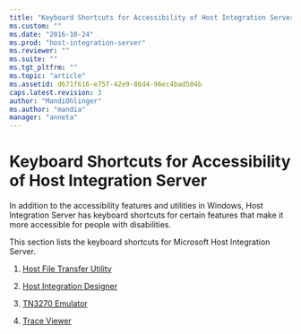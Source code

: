 ```yaml
---
title: "Keyboard Shortcuts for Accessibility of Host Integration Server | Microsoft Docs"
ms.custom: ""
ms.date: "2016-10-24"
ms.prod: "host-integration-server"
ms.reviewer: ""
ms.suite: ""
ms.tgt_pltfrm: ""
ms.topic: "article"
ms.assetid: d671f616-e75f-42e9-86d4-96ec4bad504b
caps.latest.revision: 3
author: "MandiOhlinger"
ms.author: "mandia"
manager: "anneta"
---
```

# Keyboard Shortcuts for Accessibility of Host Integration Server
In addition to the accessibility features and utilities in Windows, Host Integration Server has keyboard shortcuts for certain features that make it more accessible for people with disabilities.  
  
 This section lists the keyboard shortcuts for Microsoft Host Integration Server.  
  
1.  [Host File Transfer Utility](../install-and-config-guides/host-file-transfer-utility.md)  
  
2.  [Host Integration Designer](../install-and-config-guides/host-integration-designer.md)  
  
3.  [TN3270 Emulator](../install-and-config-guides/tn3270-emulator2.md)  
  
4.  [Trace Viewer](../install-and-config-guides/trace-viewer2.md)